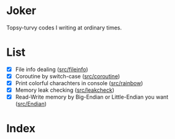 # Joker
Topsy-turvy codes I writing at ordinary times.

# List
 - [x] File info dealing  ([src/fileinfo](src/fileinfo))
 - [x] Coroutine by switch-case ([src/coroutine](src/coroutine))
 - [x] Print colorful charachters in console ([src/rainbow](src/rainbow))
 - [x] Memory leak checking ([src/leakcheck](src/leakcheck))
 - [x] Read-Write memory by Big-Endian or Little-Endian you want ([src/Endian](src/Endian))

# Index
